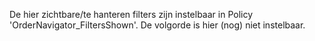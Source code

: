 De hier zichtbare/te hanteren filters zijn instelbaar in Policy 'OrderNavigator_FiltersShown'. De volgorde is hier (nog) niet instelbaar.
